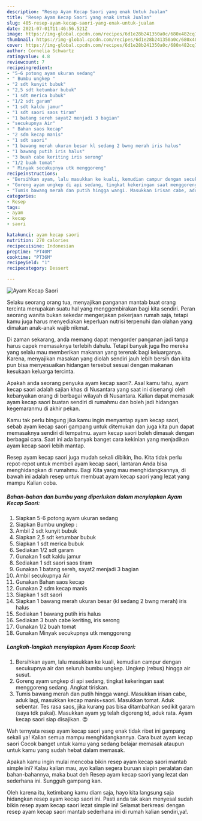 ```yaml
---
description: "Resep Ayam Kecap Saori yang enak Untuk Jualan"
title: "Resep Ayam Kecap Saori yang enak Untuk Jualan"
slug: 405-resep-ayam-kecap-saori-yang-enak-untuk-jualan
date: 2021-07-01T11:46:56.521Z
image: https://img-global.cpcdn.com/recipes/6d1e28b241350a0c/680x482cq70/ayam-kecap-saori-foto-resep-utama.jpg
thumbnail: https://img-global.cpcdn.com/recipes/6d1e28b241350a0c/680x482cq70/ayam-kecap-saori-foto-resep-utama.jpg
cover: https://img-global.cpcdn.com/recipes/6d1e28b241350a0c/680x482cq70/ayam-kecap-saori-foto-resep-utama.jpg
author: Cornelia Schwartz
ratingvalue: 4.8
reviewcount: 7
recipeingredient:
- "5-6 potong ayam ukuran sedang"
- " Bumbu ungkep "
- "2 sdt kunyit bubuk"
- "2,5 sdt ketumbar bubuk"
- "1 sdt merica bubuk"
- "1/2 sdt garam"
- "1 sdt kaldu jamur"
- "1 sdt saori saos tiram"
- "1 batang sereh sayat2 menjadi 3 bagian"
- "secukupnya Air"
- " Bahan saos kecap"
- "2 sdm kecap manis"
- "1 sdt saori"
- "1 bawang merah ukuran besar kl sedang 2 bwng merah iris halus"
- "1 bawang putih iris halus"
- "3 buah cabe keriting iris serong"
- "1/2 buah tomat"
- " Minyak secukupnya utk menggoreng"
recipeinstructions:
- "Bersihkan ayam, lalu masukkan ke kuali, kemudian campur dengan secukupnya air dan seluruh bumbu ungkep. Ungkep (rebus) hingga air susut."
- "Goreng ayam ungkep di api sedang, tingkat kekeringan saat menggoreng sedang. Angkat tiriskan."
- "Tumis bawang merah dan putih hingga wangi. Masukkan irisan cabe, aduk lagi, masukkan kecap manis+saori. Masukkan tomat. Aduk sebentar. Tes rasa saos, jika kurang pas bisa ditambahkan sedikit garam (saya tdk pakai). Masukkan ayam yg telah digoreng td, aduk rata. Ayam kecap saori siap disajikan. 😍"
categories:
- Resep
tags:
- ayam
- kecap
- saori

katakunci: ayam kecap saori 
nutrition: 270 calories
recipecuisine: Indonesian
preptime: "PT40M"
cooktime: "PT36M"
recipeyield: "1"
recipecategory: Dessert

---
```



![Ayam Kecap Saori](https://img-global.cpcdn.com/recipes/6d1e28b241350a0c/680x482cq70/ayam-kecap-saori-foto-resep-utama.jpg)

Selaku seorang orang tua, menyajikan panganan mantab buat orang tercinta merupakan suatu hal yang menggembirakan bagi kita sendiri. Peran seorang  wanita bukan sekedar mengerjakan pekerjaan rumah saja, tetapi kamu juga harus menyediakan keperluan nutrisi terpenuhi dan olahan yang dimakan anak-anak wajib nikmat.

Di zaman  sekarang, anda memang dapat mengorder panganan jadi tanpa harus capek memasaknya terlebih dahulu. Tetapi banyak juga lho mereka yang selalu mau memberikan makanan yang terenak bagi keluarganya. Karena, menyajikan masakan yang diolah sendiri jauh lebih bersih dan kita pun bisa menyesuaikan hidangan tersebut sesuai dengan makanan kesukaan keluarga tercinta. 



Apakah anda seorang penyuka ayam kecap saori?. Asal kamu tahu, ayam kecap saori adalah sajian khas di Nusantara yang saat ini disenangi oleh kebanyakan orang di berbagai wilayah di Nusantara. Kalian dapat memasak ayam kecap saori buatan sendiri di rumahmu dan boleh jadi hidangan kegemaranmu di akhir pekan.

Kamu tak perlu bingung jika kamu ingin menyantap ayam kecap saori, sebab ayam kecap saori gampang untuk ditemukan dan juga kita pun dapat memasaknya sendiri di tempatmu. ayam kecap saori boleh dimasak dengan berbagai cara. Saat ini ada banyak banget cara kekinian yang menjadikan ayam kecap saori lebih mantap.

Resep ayam kecap saori juga mudah sekali dibikin, lho. Kita tidak perlu repot-repot untuk membeli ayam kecap saori, lantaran Anda bisa menghidangkan di rumahmu. Bagi Kita yang mau menghidangkannya, di bawah ini adalah resep untuk membuat ayam kecap saori yang lezat yang mampu Kalian coba.

<!--inarticleads1-->

##### Bahan-bahan dan bumbu yang diperlukan dalam menyiapkan Ayam Kecap Saori:

1. Siapkan 5-6 potong ayam ukuran sedang
1. Siapkan  Bumbu ungkep :
1. Ambil 2 sdt kunyit bubuk
1. Siapkan 2,5 sdt ketumbar bubuk
1. Siapkan 1 sdt merica bubuk
1. Sediakan 1/2 sdt garam
1. Gunakan 1 sdt kaldu jamur
1. Sediakan 1 sdt saori saos tiram
1. Gunakan 1 batang sereh, sayat2 menjadi 3 bagian
1. Ambil secukupnya Air
1. Gunakan  Bahan saos kecap
1. Gunakan 2 sdm kecap manis
1. Siapkan 1 sdt saori
1. Siapkan 1 bawang merah ukuran besar (kl sedang 2 bwng merah) iris halus
1. Sediakan 1 bawang putih iris halus
1. Sediakan 3 buah cabe keriting, iris serong
1. Gunakan 1/2 buah tomat
1. Gunakan  Minyak secukupnya utk menggoreng




<!--inarticleads2-->

##### Langkah-langkah menyiapkan Ayam Kecap Saori:

1. Bersihkan ayam, lalu masukkan ke kuali, kemudian campur dengan secukupnya air dan seluruh bumbu ungkep. Ungkep (rebus) hingga air susut.
1. Goreng ayam ungkep di api sedang, tingkat kekeringan saat menggoreng sedang. Angkat tiriskan.
1. Tumis bawang merah dan putih hingga wangi. Masukkan irisan cabe, aduk lagi, masukkan kecap manis+saori. Masukkan tomat. Aduk sebentar. Tes rasa saos, jika kurang pas bisa ditambahkan sedikit garam (saya tdk pakai). Masukkan ayam yg telah digoreng td, aduk rata. Ayam kecap saori siap disajikan. 😍




Wah ternyata resep ayam kecap saori yang enak tidak ribet ini gampang sekali ya! Kalian semua mampu menghidangkannya. Cara buat ayam kecap saori Cocok banget untuk kamu yang sedang belajar memasak ataupun untuk kamu yang sudah hebat dalam memasak.

Apakah kamu ingin mulai mencoba bikin resep ayam kecap saori mantab simple ini? Kalau kalian mau, ayo kalian segera buruan siapin peralatan dan bahan-bahannya, maka buat deh Resep ayam kecap saori yang lezat dan sederhana ini. Sungguh gampang kan. 

Oleh karena itu, ketimbang kamu diam saja, hayo kita langsung saja hidangkan resep ayam kecap saori ini. Pasti anda tak akan menyesal sudah bikin resep ayam kecap saori lezat simple ini! Selamat berkreasi dengan resep ayam kecap saori mantab sederhana ini di rumah kalian sendiri,ya!.

